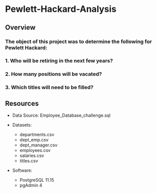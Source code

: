 # Pewlett-Hackard-Analysis

## Overview
### The object of this project was to determine the following for Pewlett Hackard: 
### 1. Who will be retiring in the next few years?
### 2. How many positions will be vacated?
### 3. Which titles will need to be filled?

## Resources

- Data Source: Employee_Database_challenge.sql

- Datasets:
  - departments.csv
  - dept_emp.csv
  - dept_manager.csv
  - employees.csv
  - salaries.csv
  - titles.csv

- Software:
  - PostgreSQL 11.15
  - pgAdmin 4
